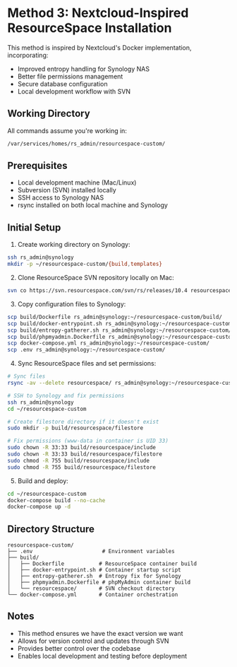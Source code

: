# Method 3: Nextcloud-Inspired ResourceSpace Installation

This method is inspired by Nextcloud's Docker implementation, incorporating:
- Improved entropy handling for Synology NAS
- Better file permissions management
- Secure database configuration
- Local development workflow with SVN

## Working Directory
All commands assume you're working in:
```bash
/var/services/homes/rs_admin/resourcespace-custom/
```

## Prerequisites
- Local development machine (Mac/Linux)
- Subversion (SVN) installed locally
- SSH access to Synology NAS
- rsync installed on both local machine and Synology

## Initial Setup
1. Create working directory on Synology:
```bash
ssh rs_admin@synology
mkdir -p ~/resourcespace-custom/{build,templates}
```

2. Clone ResourceSpace SVN repository locally on Mac:
```bash
svn co https://svn.resourcespace.com/svn/rs/releases/10.4 resourcespace
```

3. Copy configuration files to Synology:
```bash
scp build/Dockerfile rs_admin@synology:~/resourcespace-custom/build/
scp build/docker-entrypoint.sh rs_admin@synology:~/resourcespace-custom/build/
scp build/entropy-gatherer.sh rs_admin@synology:~/resourcespace-custom/build/
scp build/phpmyadmin.Dockerfile rs_admin@synology:~/resourcespace-custom/build/
scp docker-compose.yml rs_admin@synology:~/resourcespace-custom/
scp .env rs_admin@synology:~/resourcespace-custom/
```

4. Sync ResourceSpace files and set permissions:
```bash
# Sync files
rsync -av --delete resourcespace/ rs_admin@synology:~/resourcespace-custom/build/resourcespace/

# SSH to Synology and fix permissions
ssh rs_admin@synology
cd ~/resourcespace-custom

# Create filestore directory if it doesn't exist
sudo mkdir -p build/resourcespace/filestore

# Fix permissions (www-data in container is UID 33)
sudo chown -R 33:33 build/resourcespace/include
sudo chown -R 33:33 build/resourcespace/filestore
sudo chmod -R 755 build/resourcespace/include
sudo chmod -R 755 build/resourcespace/filestore
```

5. Build and deploy:
```bash
cd ~/resourcespace-custom
docker-compose build --no-cache
docker-compose up -d
```

## Directory Structure
```
resourcespace-custom/
├── .env                      # Environment variables
├── build/
│   ├── Dockerfile           # ResourceSpace container build
│   ├── docker-entrypoint.sh # Container startup script
│   ├── entropy-gatherer.sh  # Entropy fix for Synology
│   ├── phpmyadmin.Dockerfile # phpMyAdmin container build
│   └── resourcespace/       # SVN checkout directory
└── docker-compose.yml       # Container orchestration
```

## Notes
- This method ensures we have the exact version we want
- Allows for version control and updates through SVN
- Provides better control over the codebase
- Enables local development and testing before deployment